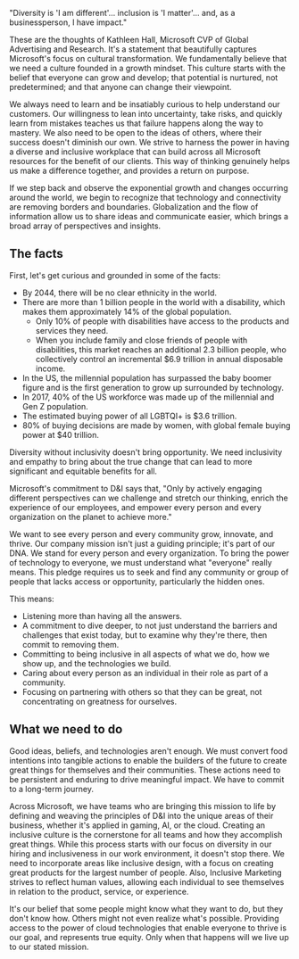 "Diversity is 'I am different'… inclusion is 'I matter'… and, as a businessperson, I have impact." 

These are the thoughts of Kathleen Hall, Microsoft CVP of Global Advertising and Research. It's a statement that beautifully captures Microsoft's focus on cultural transformation. We fundamentally believe that we need a culture founded in a growth mindset. This culture starts with the belief that everyone can grow and develop; that potential is nurtured, not predetermined; and that anyone can change their viewpoint.

We always need to learn and be insatiably curious to help understand our customers. Our willingness to lean into uncertainty, take risks, and quickly learn from mistakes teaches us that failure happens along the way to mastery. We also need to be open to the ideas of others, where their success doesn't diminish our own. We strive to harness the power in having a diverse and inclusive workplace that can build across all Microsoft resources for the benefit of our clients. This way of thinking genuinely helps us make a difference together, and provides a return on purpose.

If we step back and observe the exponential growth and changes occurring around the world, we begin to recognize that technology and connectivity are removing borders and boundaries. Globalization and the flow of information allow us to share ideas and communicate easier, which brings a broad array of perspectives and insights.

## The facts

First, let's get curious and grounded in some of the facts:

- By 2044, there will be no clear ethnicity in the world.
- There are more than 1 billion people in the world with a disability, which makes them approximately 14% of the global population.
  - Only 10% of people with disabilities have access to the products and services they need.
  - When you include family and close friends of people with disabilities, this market reaches an additional 2.3 billion people, who collectively control an incremental $6.9 trillion in annual disposable income.
- In the US, the millennial population has surpassed the baby boomer figure and is the first generation to grow up surrounded by technology.  
- In 2017, 40% of the US workforce was made up of the millennial and Gen Z population.
- The estimated buying power of all LGBTQI+ is $3.6 trillion.
- 80% of buying decisions are made by women, with global female buying power at $40 trillion.

Diversity without inclusivity doesn't bring opportunity. We need inclusivity and empathy to bring about the true change that can lead to more significant and equitable benefits for all.

Microsoft's commitment to D&I says that, "Only by actively engaging different perspectives can we challenge and stretch our thinking, enrich the experience of our employees, and empower every person and every organization on the planet to achieve more."

We want to see every person and every community grow, innovate, and thrive. Our company mission isn't just a guiding principle; it's part of our DNA. We stand for every person and every organization. To bring the power of technology to everyone, we must understand what "everyone" really means. This pledge requires us to seek and find any community or group of people that lacks access or opportunity, particularly the hidden ones.

This means:

- Listening more than having all the answers.
- A commitment to dive deeper, to not just understand the barriers and challenges that exist today, but to examine why they're there, then commit to removing them.
- Committing to being inclusive in all aspects of what we do, how we show up, and the technologies we build.
- Caring about every person as an individual in their role as part of a community.
- Focusing on partnering with others so that they can be great, not concentrating on greatness for ourselves.

## What we need to do

Good ideas, beliefs, and technologies aren't enough. We must convert food intentions into tangible actions to enable the builders of the future to create great things for themselves and their communities. These actions need to be persistent and enduring to drive meaningful impact. We have to commit to a long-term journey.

Across Microsoft, we have teams who are bringing this mission to life by defining and weaving the principles of D&I into the unique areas of their business, whether it's applied in gaming, AI, or the cloud. Creating an inclusive culture is the cornerstone for all teams and how they accomplish great things. While this process starts with our focus on diversity in our hiring and inclusiveness in our work environment, it doesn't stop there. We need to incorporate areas like inclusive design, with a focus on creating great products for the largest number of people. Also, Inclusive Marketing strives to reflect human values, allowing each individual to see themselves in relation to the product, service, or experience.

It's our belief that some people might know what they want to do, but they don't know how. Others might not even realize what's possible. Providing access to the power of cloud technologies that enable everyone to thrive is our goal, and represents true equity. Only when that happens will we live up to our stated mission.
